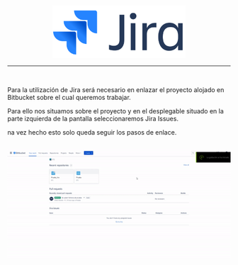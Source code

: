 <div align="center">

 <img src="../../que_ofrece/img/jira_logo.png" width="300px"> 

</div>

<hr>

<br>

<p>Para la utilización de Jira será necesario en enlazar el proyecto alojado en Bitbucket sobre el cual queremos trabajar.</p>

<p>Para ello nos situamos sobre el proyecto y en el desplegable situado en la parte izquierda de la pantalla seleccionaremos Jira Issues.</p>

<p>na vez hecho esto solo queda seguir los pasos de enlace.</p>

<br>

<div align="center">

<img src="img/1.gif">

</div>

<br>



</div>
